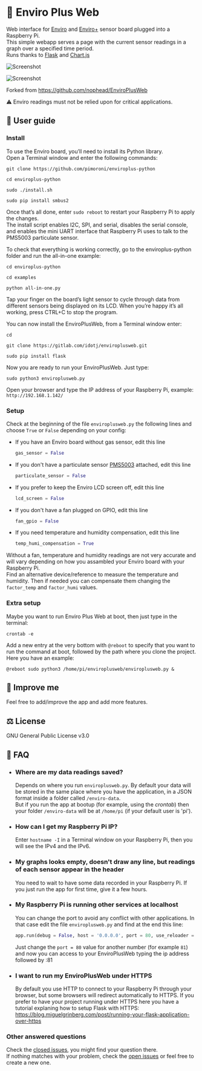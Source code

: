 # 🌿 Enviro Plus Web

Web interface for [Enviro](https://shop.pimoroni.com/products/enviro?variant=31155658489939) and [Enviro+](https://shop.pimoroni.com/products/enviro?variant=31155658457171) sensor board plugged into a Raspberry Pi.  
This simple webapp serves a page with the current sensor readings in a graph over a specified time period.  
Runs thanks to [Flask](https://flask.palletsprojects.com) and [Chart.js](https://www.chartjs.org/)

![Screenshot](screenshot-lightTheme.jpg)

![Screenshot](screenshot-darkTheme.jpg)

Forked from <https://github.com/nophead/EnviroPlusWeb>

⚠️ Enviro readings must not be relied upon for critical applications.

## 📖 User guide

### Install

To use the Enviro board, you’ll need to install its Python library.  
Open a Terminal window and enter the following commands:

```console
git clone https://github.com/pimoroni/enviroplus-python

cd enviroplus-python

sudo ./install.sh

sudo pip install smbus2
```

Once that’s all done, enter `sudo reboot` to restart your Raspberry Pi to apply the changes.  
The install script enables I2C, SPI, and serial, disables the serial console, and enables the mini UART interface that Raspberry Pi uses to talk to the PMS5003 particulate sensor.

To check that everything is working correctly, go to the enviroplus-python folder and run the all-in-one example:

```console
cd enviroplus-python

cd examples

python all-in-one.py
```

Tap your finger on the board’s light sensor to cycle through data from different sensors being displayed on its LCD. When you’re happy it’s all working, press CTRL+C to stop the program.

You can now install the EnviroPlusWeb, from a Terminal window enter:

```console
cd

git clone https://gitlab.com/idotj/enviroplusweb.git

sudo pip install flask
```

Now you are ready to run your EnviroPlusWeb. Just type:

```console
sudo python3 enviroplusweb.py
```

Open your browser and type the IP address of your Raspberry Pi, example: `http://192.168.1.142/`

### Setup

Check at the beginning of the file `enviroplusweb.py` the following lines and choose `True` or `False` depending on your config:

- If you have an Enviro board without gas sensor, edit this line

  ```python
  gas_sensor = False
  ```

- If you don't have a particulate sensor [PMS5003](https://shop.pimoroni.com/products/pms5003-particulate-matter-sensor-with-cable?variant=29075640352851) attached, edit this line

  ```python
  particulate_sensor = False
  ```

- If you prefer to keep the Enviro LCD screen off, edit this line

  ```python
  lcd_screen = False
  ```

- If you don't have a fan plugged on GPIO, edit this line

  ```python
  fan_gpio = False
  ```

- If you need temperature and humidity compensation, edit this line

  ```python
  temp_humi_compensation = True
  ```

Without a fan, temperature and humidity readings are not very accurate and will vary depending on how you assambled your Enviro board with your Raspberry Pi.  
Find an alternative device/reference to measure the temperature and humidity. Then if needed you can compensate them changing the `factor_temp` and `factor_humi` values.

### Extra setup

Maybe you want to run Enviro Plus Web at boot, then just type in the terminal:

```console
crontab -e
```

Add a new entry at the very bottom with `@reboot` to specify that you want to run the command at boot, followed by the path where you clone the project.  
Here you have an example:

```console
@reboot sudo python3 /home/pi/enviroplusweb/enviroplusweb.py &
```

## 🚀 Improve me

Feel free to add/improve the app and add more features.

## ⚖️ License

GNU General Public License v3.0

## 💬 FAQ

- ### Where are my data readings saved?

  Depends on where you run `enviroplusweb.py`. By default your data will be stored in the same place where you have the application, in a JSON format inside a folder called `/enviro-data`.  
  But if you run the app at bootup (for example, using the _crontab_) then your folder `/enviro-data` will be at `/home/pi` (if your default user is 'pi').

- ### How can I get my Raspberry Pi IP?

  Enter `hostname -I` in a Terminal window on your Raspberry Pi, then you will see the IPv4 and the IPv6.

- ### My graphs looks empty, doesn't draw any line, but readings of each sensor appear in the header

  You need to wait to have some data recorded in your Raspberry Pi. If you just run the app for first time, give it a few hours.

- ### My Raspberry Pi is running other services at localhost

  You can change the port to avoid any conflict with other applications. In that case edit the file `enviroplusweb.py` and find at the end this line:

  ```python
  app.run(debug = False, host = '0.0.0.0', port = 80, use_reloader = False)
  ```

  Just change the `port = 80` value for another number (for example `81`) and now you can access to your EnviroPlusWeb typing the ip address followed by :81

- ### I want to run my EnviroPlusWeb under HTTPS

  By default you use HTTP to connect to your Raspberry Pi through your browser, but some browsers will redirect automatically to HTTPS. If you prefer to have your project running under HTTPS here you have a tutorial explaning how to setup Flask with HTTPS:  
  <https://blog.miguelgrinberg.com/post/running-your-flask-application-over-https>

### Other answered questions

Check the [closed issues](https://gitlab.com/idotj/enviroplusweb/-/issues/?sort=created_date&state=closed&first_page_size=20), you might find your question there.  
If nothing matches with your problem, check the [open issues](https://gitlab.com/idotj/enviroplusweb/-/issues/?sort=created_date&state=opened&first_page_size=20) or feel free to create a new one.
